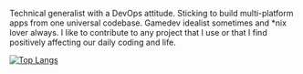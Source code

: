 Technical generalist with a DevOps attitude. Sticking to build multi-platform apps from one universal codebase. Gamedev idealist sometimes and *nix lover always. I like to contribute to any project that I use or that I find positively affecting our daily coding and life.

[![Top Langs](https://github-readme-stats.vercel.app/api/top-langs/?username=mattmaniak&langs_count=8&layout=compact&size_weight=0.5&count_weight=0.5&title_color=8b8bcd&text_color=5ed378&border_color=3e3e75&bg_color=1b1b33)](https://github.com/anuraghazra/github-readme-stats)
